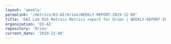 ```yaml
---
layout: 'weekly'
permalink: '/metrics/D3-AI/Orion/WEEKLY-REPORT-2019-12-08'
title: 'DAI Lab OSS Metrics Metrics report for Orion | WEEKLY-REPORT-2019-12-08'
organization: 'D3-AI'
repository: 'Orion'
current_date: '2019-12-08'
---
```

